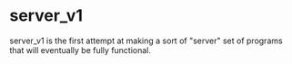 # server_v1
server_v1 is the first attempt at making a sort of "server" set of programs that will eventually be fully functional. 
